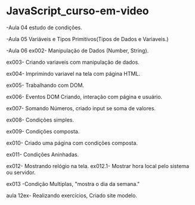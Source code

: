 # JavaScript_curso-em-video
-Aula 04
 estudo de condições.

-Aula 05
 Variáveis e Tipos Primitivos(Tipos de Dados e Variaveis.)

-Aula 06
 ex002- Manipulação de Dados (Number, String).

 ex003- Criando variaveis com manipulação de dados.

 ex004- Imprimindo variavel na tela com página HTML.

 ex005- Trabalhando com DOM.
 
 ex006- Eventos DOM Criando, interação com página e usuário.

 ex007- Somando Números, criado input se soma de valores.

 ex008- Condições simples.

 ex009- Condições composta.

 ex010- Criado uma página com condições composta.

 ex011- Condições Aninhadas.

 ex012- Mostrando relógio na tela.
  ex012.1- Mostrar hora local pelo sistema ou servidor.

 ex013 -Condição Multiplas, "mostra o dia da semana."

aula 12ex- Realizando exercícios, Criado site modelo.
